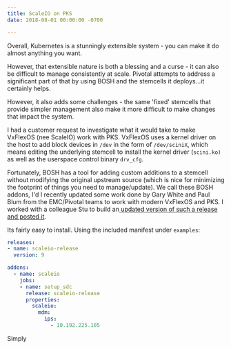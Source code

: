 ```yaml
---
title: ScaleIO on PKS
date: 2018-08-01 00:00:00 -0700

---
```

Overall, Kubernetes is a stunningly extensible system - you can make it do almost anything you want.

However, that extensible nature is both a blessing and a curse - it can also be difficult to manage consistently at scale.  Pivotal attempts to address a significant part of that by using BOSH and the stemcells it deploys...it certainly helps.

However, it also adds some challenges - the same 'fixed' stemcells that provide simpler management also make it more difficult to make changes that impact the system.

I had a customer request to investigate what it would take to make VxFlexOS (nee ScaleIO) work with PKS.  VxFlexOS uses a kernel driver on the host to add block devices in `/dev` in the form of `/dev/sciniX`, which means editing the underlying stemcell to install the kernel driver (`scini.ko)` as well as the userspace control binary `drv_cfg`.

Fortunately, BOSH has a tool for adding custom additions to a stemcell without modifying the original upstream source (which is nice for minimizing the footprint of things you need to manage/update).   We call these BOSH addons, I'd I recently updated some work done by Gary White and Paul Blum from the EMC/Pivotal teams to work with modern VxFlexOS and PKS.  I worked with a colleague Stu to build an[ updated version of such a release and posted it]().

Its fairly easy to install.  Using the included manifest under `examples`:

```yaml
releases:
- name: scaleio-release
  version: 9

addons:
  - name: scaleio
    jobs:
    - name: setup_sdc
      release: scaleio-release
      properties:
        scaleio:
          mdm:
            ips: 
              - 10.192.225.105

```

Simply